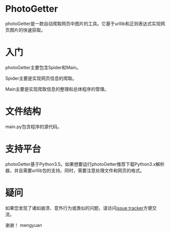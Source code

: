 # PhotoGetter

photoGetter是一款自动爬取网页中图片的工具。它基于urllib和正则表达式实现网页图片的快速获取。

# 入门

photoGetter主要包含Spider和Main。

Spider主要是实现网页信息的爬取。

Main主要是实现爬取信息的整理和总体程序的管理。

# 文件结构

main.py包含程序的源代码。

# 支持平台

photoGetter基于Python3.5。如果想要运行photoGetter推荐下载Python3.x解析器，并且需要urllib包的支持。同时，需要注意处理文件和网页的格式。

# 疑问

如果您发现了诸如崩溃、意外行为或类似的问题，请访问[issue tracker](https://github.com/ranmengyuan/NewsGenerator/issues)方便交流。

谢谢！
mengyuan
